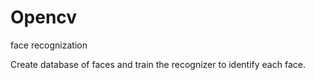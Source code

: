 # Opencv
face recognization

Create database of faces and train the recognizer to identify each face.


